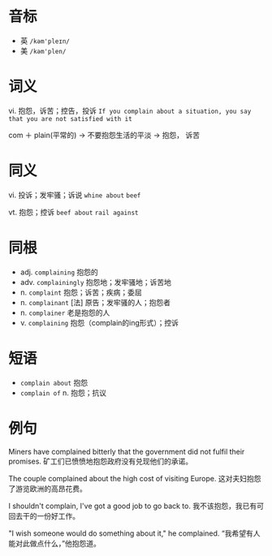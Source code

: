 # 音标

- 英 `/kəm'pleɪn/`
- 美 `/kəm'plen/`

# 词义

vi. 抱怨，诉苦；控告，投诉
`If you complain about a situation, you say that you are not satisfied with it`



com ＋ plain(平常的) → 不要抱怨生活的平淡 → 抱怨， 诉苦

# 同义

vi. 投诉；发牢骚；诉说
`whine about` `beef`

vt. 抱怨；控诉
`beef about` `rail against`

# 同根

- adj. `complaining` 抱怨的
- adv. `complainingly` 抱怨地；发牢骚地；诉苦地
- n. `complaint` 抱怨；诉苦；疾病；委屈
- n. `complainant` [法] 原告；发牢骚的人；抱怨者
- n. `complainer` 老是抱怨的人
- v. `complaining` 抱怨（complain的ing形式）；控诉

# 短语

- `complain about` 抱怨
- `complain of` n. 抱怨；抗议

# 例句

Miners have complained bitterly that the government did not fulfil their promises.
矿工们已愤愤地抱怨政府没有兑现他们的承诺。

The couple complained about the high cost of visiting Europe.
这对夫妇抱怨了游览欧洲的高昂花费。

I shouldn't complain, I've got a good job to go back to.
我不该抱怨，我已有可回去干的一份好工作。

"I wish someone would do something about it," he complained.
“我希望有人能对此做点什么，”他抱怨道。


